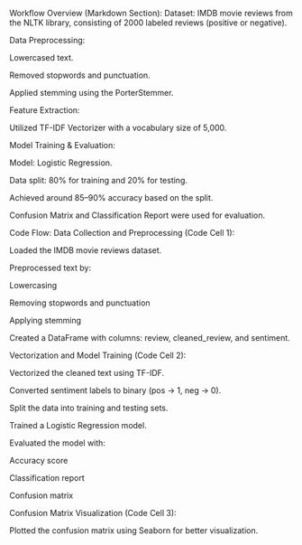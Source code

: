 Workflow Overview (Markdown Section):
Dataset: IMDB movie reviews from the NLTK library, consisting of 2000 labeled reviews (positive or negative).

Data Preprocessing:

Lowercased text.

Removed stopwords and punctuation.

Applied stemming using the PorterStemmer.

Feature Extraction:

Utilized TF-IDF Vectorizer with a vocabulary size of 5,000.

Model Training & Evaluation:

Model: Logistic Regression.

Data split: 80% for training and 20% for testing.

Achieved around 85–90% accuracy based on the split.

Confusion Matrix and Classification Report were used for evaluation.

Code Flow:
Data Collection and Preprocessing (Code Cell 1):

Loaded the IMDB movie reviews dataset.

Preprocessed text by:

Lowercasing

Removing stopwords and punctuation

Applying stemming

Created a DataFrame with columns: review, cleaned_review, and sentiment.

Vectorization and Model Training (Code Cell 2):

Vectorized the cleaned text using TF-IDF.

Converted sentiment labels to binary (pos → 1, neg → 0).

Split the data into training and testing sets.

Trained a Logistic Regression model.

Evaluated the model with:

Accuracy score

Classification report

Confusion matrix

Confusion Matrix Visualization (Code Cell 3):

Plotted the confusion matrix using Seaborn for better visualization.
